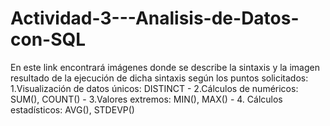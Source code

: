 # Actividad-3---Analisis-de-Datos-con-SQL
En este link encontrará imágenes donde se describe la sintaxis y la imagen resultado de la ejecución de dicha sintaxis según los puntos solicitados: 1.Visualización de datos únicos: DISTINCT - 2.Cálculos de numéricos: SUM(), COUNT() - 3.Valores extremos: MIN(), MAX() - 4. Cálculos estadísticos: AVG(), STDEVP()
